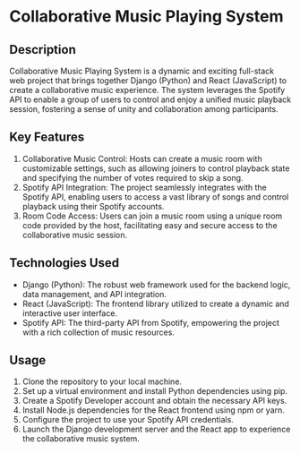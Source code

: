 # Collaborative Music Playing System

## Description
Collaborative Music Playing System is a dynamic and exciting full-stack web project that brings together Django (Python) and React (JavaScript) to create a collaborative music experience. The system leverages the Spotify API to enable a group of users to control and enjoy a unified music playback session, fostering a sense of unity and collaboration among participants.

## Key Features
1. Collaborative Music Control: Hosts can create a music room with customizable settings, such as allowing joiners to control playback state and specifying the number of votes required to skip a song.
2. Spotify API Integration: The project seamlessly integrates with the Spotify API, enabling users to access a vast library of songs and control playback using their Spotify accounts.
3. Room Code Access: Users can join a music room using a unique room code provided by the host, facilitating easy and secure access to the collaborative music session.

## Technologies Used
- Django (Python): The robust web framework used for the backend logic, data management, and API integration.
- React (JavaScript): The frontend library utilized to create a dynamic and interactive user interface.
- Spotify API: The third-party API from Spotify, empowering the project with a rich collection of music resources.

## Usage
1. Clone the repository to your local machine.
2. Set up a virtual environment and install Python dependencies using pip.
3. Create a Spotify Developer account and obtain the necessary API keys.
4. Install Node.js dependencies for the React frontend using npm or yarn.
5. Configure the project to use your Spotify API credentials.
6. Launch the Django development server and the React app to experience the collaborative music system.
